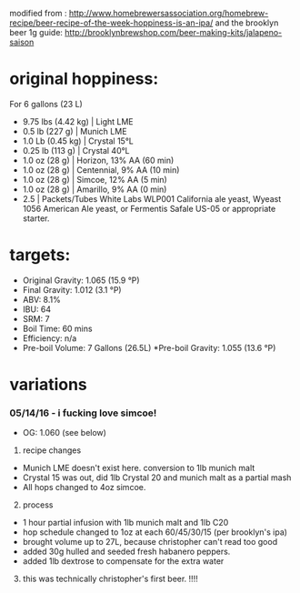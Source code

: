 modified from : http://www.homebrewersassociation.org/homebrew-recipe/beer-recipe-of-the-week-hoppiness-is-an-ipa/
and the brooklyn beer 1g guide: http://brooklynbrewshop.com/beer-making-kits/jalapeno-saison

# original hoppiness:
For 6 gallons (23 L)
* 9.75 lbs (4.42 kg) | Light LME
* 0.5 lb (227 g) | Munich LME
* 1.0 Lb (0.45 kg) | Crystal 15°L
* 0.25 lb (113 g) | Crystal 40°L
* 1.0 oz (28 g) | Horizon, 13% AA (60 min)
* 1.0 oz (28 g) | Centennial, 9% AA (10 min)
* 1.0 oz (28 g) | Simcoe, 12% AA (5 min)
* 1.0 oz (28 g) | Amarillo, 9% AA (0 min)
* 2.5 | Packets/Tubes White Labs WLP001 California ale yeast, Wyeast 1056 American Ale yeast, or Fermentis Safale US-05 or appropriate starter.

# targets:
* Original Gravity: 1.065 (15.9 °P)
* Final Gravity: 1.012 (3.1 °P)
* ABV: 8.1%
* IBU: 64
* SRM: 7
* Boil Time: 60 mins
* Efficiency: n/a
* Pre-boil Volume: 7 Gallons (26.5L)
*Pre-boil Gravity: 1.055 (13.6 °P)


# variations
### 05/14/16 - i fucking love simcoe!
* OG: 1.060 (see below)
1. recipe changes
  * Munich LME doesn't exist here.  conversion to 1lb munich malt
  * Crystal 15 was out, did 1lb Crystal 20 and munich malt as a partial mash
  * All hops changed to 4oz simcoe.
2. process
  * 1 hour partial infusion with 1lb munich malt and 1lb C20
  * hop schedule changed to 1oz at each 60/45/30/15 (per brooklyn's ipa)
  * brought volume up to 27L, because christopher can't read too good
  * added 30g hulled and seeded fresh habanero peppers.
  * added 1lb dextrose to compensate for the extra water
3. this was technically christopher's first beer.  !!!!
